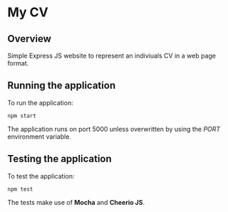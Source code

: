 # My CV

## Overview

Simple Express JS website to represent an indiviuals CV in a web page format.

## Running the application

To run the application:

```node
npm start
```

The application runs on port 5000 unless overwritten by using the *PORT* environment variable.

## Testing the application

To test the application:

```node
npm test
```

The tests make use of **Mocha** and **Cheerio JS**.
